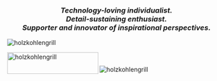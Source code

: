 <h3 align="center">
  <em>
    Technology-loving individualist. <br>
    Detail-sustaining enthusiast. <br>
    Supporter and innovator of inspirational perspectives.
  </em>
</h3>

<p>
  <img align="center" src="https://github-readme-stats.vercel.app/api/top-langs?username=holzkohlengrill&show_icons=true&locale=en&layout=compact" alt="holzkohlengrill">
</p>

<p>
   <a href="https://www.buymeacoffee.com/holzkohlengrill">
   <img align="left" src="https://cdn.buymeacoffee.com/buttons/v2/default-yellow.png" height="50" width="210" alt="holzkohlengrill">
   </a>
</p>

<br>

<p>
  <img src="https://komarev.com/ghpvc/?username=holzkohlengrill&label=Profile%20views&color=043858&style=flat-square" alt="holzkohlengrill">
</p>


<!--
**holzkohlengrill/holzkohlengrill** is a ✨ _special_ ✨ repository because its `README.md` (this file) appears on your GitHub profile.

Here are some ideas to get you started:

- 🔭 I’m currently working on ...
- 🌱 I’m currently learning ...
- 👯 I’m looking to collaborate on ...
- 🤔 I’m looking for help with ...
- 💬 Ask me about ...
- 📫 How to reach me: ...
- 😄 Pronouns: ...
- ⚡ Fun fact: ...
-->


